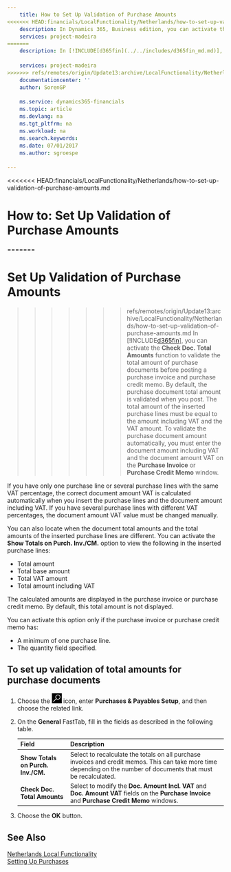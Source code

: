 ```yaml
---
    title: How to Set Up Validation of Purchase Amounts
<<<<<<< HEAD:financials/LocalFunctionality/Netherlands/how-to-set-up-validation-of-purchase-amounts.md
    description: In Dynamics 365, Business edition, you can activate the **Check Doc. Total Amounts** function to validate the total amount of purchase documents before posting a purchase invoice and purchase credit memo.
    services: project-madeira
=======
    description: In [!INCLUDE[d365fin](../../includes/d365fin_md.md)], you can activate the **Check Doc. Total Amounts** function to validate the total amount of purchase documents before posting a purchase invoice and purchase credit memo.

    services: project-madeira 
>>>>>>> refs/remotes/origin/Update13:archive/LocalFunctionality/Netherlands/how-to-set-up-validation-of-purchase-amounts.md
    documentationcenter: ''
    author: SorenGP

    ms.service: dynamics365-financials
    ms.topic: article
    ms.devlang: na
    ms.tgt_pltfrm: na
    ms.workload: na
    ms.search.keywords:
    ms.date: 07/01/2017
    ms.author: sgroespe

---
```

<<<<<<< HEAD:financials/LocalFunctionality/Netherlands/how-to-set-up-validation-of-purchase-amounts.md
# How to: Set Up Validation of Purchase Amounts
=======
# Set Up Validation of Purchase Amounts
>>>>>>> refs/remotes/origin/Update13:archive/LocalFunctionality/Netherlands/how-to-set-up-validation-of-purchase-amounts.md
In [!INCLUDE[d365fin](../../includes/d365fin_md.md)], you can activate the **Check Doc. Total Amounts** function to validate the total amount of purchase documents before posting a purchase invoice and purchase credit memo. By default, the purchase document total amount is validated when you post. The total amount of the inserted purchase lines must be equal to the amount including VAT and the VAT amount. To validate the purchase document amount automatically, you must enter the document amount including VAT and the document amount VAT on the **Purchase Invoice** or **Purchase Credit Memo** window.  

If you have only one purchase line or several purchase lines with the same VAT percentage, the correct document amount VAT is calculated automatically when you insert the purchase lines and the document amount including VAT. If you have several purchase lines with different VAT percentages, the document amount VAT value must be changed manually.  

You can also locate when the document total amounts and the total amounts of the inserted purchase lines are different. You can activate the **Show Totals on Purch. Inv./CM.** option to view the following in the inserted purchase lines:  

- Total amount  
- Total base amount  
- Total VAT amount  
- Total amount including VAT  

The calculated amounts are displayed in the purchase invoice or purchase credit memo. By default, this total amount is not displayed.  

You can activate this option only if the purchase invoice or purchase credit memo has:  

- A minimum of one purchase line.  
- The quantity field specified.  

## To set up validation of total amounts for purchase documents  

1.  Choose the ![Search for Page or Report](../../media/ui-search/search_small.png "Search for Page or Report icon") icon, enter **Purchases & Payables Setup**, and then choose the related link.  
2.  On the **General** FastTab, fill in the fields as described in the following table.  

    |Field|Description|  
    |---------------------------------|---------------------------------------|  
    |**Show Totals on Purch. Inv./CM.**|Select to recalculate the totals on all purchase invoices and credit memos. This can take more time depending on the number of documents that must be recalculated.|  
    |**Check Doc. Total Amounts**|Select to modify the **Doc. Amount Incl. VAT** and **Doc. Amount VAT** fields on the **Purchase Invoice** and **Purchase Credit Memo** windows.|  

3.  Choose the **OK** button.  

## See Also  
[Netherlands Local Functionality](netherlands-local-functionality.md)  
[Setting Up Purchases](../../sales-how-work-standard-lines.md)
